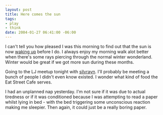 ```yaml
--- 
layout: post
title: Here comes the sun
tags: 
- play
- think
date: 2004-01-27 06:41:00 -06:00
---
```

I can't tell you how pleased I was this morning to find out that the sun is now <a href="http://www.wunderground.com/cgi-bin/findweather/getForecast?query=55404&extendedsun=sunon">waking up</a> before I do.  I always enjoy my morning walk alot better when there's some rays piercing through the normal winter wonderland.  Winter would be great if we got more sun during these months.

Going to the LJ meetup tonight with <a href="http://silvrayn.livejournal.com">silvrayn</a>.  I'll probably be meeting a bunch of people I didn't even know existed.  I wonder what kind of food the Eat Street Cafe serves.

I had an unplanned nap yesterday.  I'm not sure if it was due to actual tiredness or if it was conditioned because I was attempting to read a paper whilst lying in bed - with the bed triggering some unconscious reaction making me sleepier.  Then again, it could just be a really boring paper.
